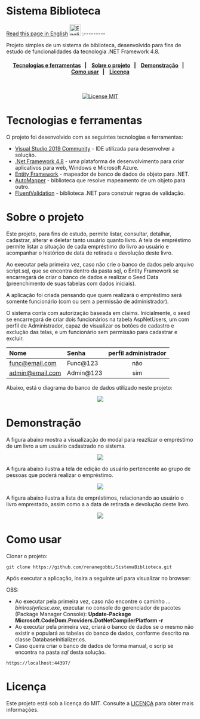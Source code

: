 
# Sistema Biblioteca

<a href="https://github.com/renanegobbi/SistemaBiblioteca/README.md">Read this page in English</a> <img alt="English" src="https://github.com/renanegobbi/TesteMarkdown/blob/main/Flag_of_the_United_States.svg" width="30" height="30"> 
:---------

Projeto simples de um sistema de biblioteca, desenvolvido para fins de estudo de funcionalidades da tecnologia .NET Framework 4.8.

<h4 align="center"> 
  <a href="#Tecnologias-e-ferramentas">Tecnologias e ferramentas</a>&nbsp;&nbsp;&nbsp;|&nbsp;&nbsp;&nbsp; 
  <a href="#Sobre-o-projeto">Sobre o projeto</a>&nbsp;&nbsp;&nbsp;|&nbsp;&nbsp;&nbsp;
  <a href="#Demonstração">Demonstração</a>&nbsp;&nbsp;&nbsp;|&nbsp;&nbsp;&nbsp;
  </br>
  <a href="#Como-usar">Como usar</a>&nbsp;&nbsp;&nbsp;|&nbsp;&nbsp;&nbsp;
  <a href="#Licença">Licença</a>
</h4>

<br/>

<p align="center">
  <a href="https://opensource.org/licenses/MIT">
    <img src="https://img.shields.io/badge/License-MIT-blue.svg" alt="License MIT">
  </a>
</p>

<div id='Tecnologias-e-Ferramentas'/>

# Tecnologias e ferramentas 

O projeto foi desenvolvido com as seguintes tecnologias e ferramentas:

- [Visual Studio 2019 Community](https://visualstudio.microsoft.com/vs/older-downloads/) - IDE utilizada para desenvolver a solução.
- [.Net Framework 4.8](https://dotnet.microsoft.com/pt-br/download/dotnet-framework/net48) - uma plataforma de desenvolvimento para criar aplicativos para web, Windows e Microsoft Azure.
- [Entity Framework](https://learn.microsoft.com/pt-br/ef/ef6/fundamentals/install) - mapeador de banco de dados de objeto para .NET.
- [AutoMapper](https://automapper.org/) - biblioteca que resolve mapeamento de um objeto para outro.
- [FluentValidation](https://docs.fluentvalidation.net/en/latest/) -  biblioteca .NET para construir regras de validação.      

<div id='Sobre-o-projeto'/>

# Sobre o projeto

Este projeto, para fins de estudo, permite listar, consultar, detalhar, cadastrar, alterar e deletar tanto usuário quanto livro. A tela de empréstimo permite listar a situação de cada empréstimo do livro ao usuário e acompanhar o histórico de data de retirada e devolução deste livro.    

Ao executar pela primeira vez, caso não crie o banco de dados pelo arquivo script.sql, que se encontra dentro da pasta sql, o Entity Framework se encarregará de criar o banco de dados e realizar o Seed Data (preenchimento de suas tabelas com dados iniciais).

A aplicação foi criada pensando que quem realizará o empréstimo será somente funcionário (com ou sem a permissão de administrador).

O sistema conta com autorização baseada em claims. Inicialmente, o seed se encarregará de criar dois funcionários na tabela AspNetUsers, um com perfil de Administrador, capaz de visualizar os botões de cadastro e exclução das telas, e um funcionário sem permissão para cadastrar e excluir.

Nome | Senha | perfil administrador
:--------- | :------ | :-------:
func@email.com | Func@123 | não
admin@email.com | Admin@123 | sim

Abaixo, está o diagrama do banco de dados utilizado neste projeto:

<p align="center">
  <img src="https://github.com/renanegobbi/SistemaBiblioteca/blob/main/docs/prints/banco_de_dados_diagrama_mssms.PNG"/>
</p>


# Demonstração

A figura abaixo mostra a visualização do modal para reazlizar o empréstimo de um livro a um usuário cadastrado no sistema.

<p align="center">
  <img src="https://github.com/renanegobbi/SistemaBiblioteca/blob/main/docs/prints/livro_popup_emprestimo.png"/>
</p>

A figura abaixo ilustra a tela de edição do usuário pertencente ao grupo de pessoas que poderá realizar o empréstimo.

<p align="center">
  <img src="https://github.com/renanegobbi/SistemaBiblioteca/blob/main/docs/prints/usuario_popup_edicao.png"/>
</p>

A figura abaixo ilustra a lista de empréstimos, relacionando ao usuário o livro emprestado, assim como a a data de retirada e devolução deste livro.

<p align="center">
  <img src="https://github.com/renanegobbi/SistemaBiblioteca/blob/main/docs/prints/emprestimos_lista.png"/>
</p>

# Como usar

Clonar o projeto:
```
git clone https://github.com/renanegobbi/SistemaBiblioteca.git
```         

Após executar a aplicação, insira a seguinte url para visualizar no browser:   

OBS:
* Ao executar pela primeira vez, caso não encontre o caminho <em>... bin\roslyn\csc.exe</em>, executar no console do gerenciador de pacotes (Package Manager Console):
  <strong>Update-Package Microsoft.CodeDom.Providers.DotNetCompilerPlatform -r</strong>
* Ao executar pela primeira vez, criará o banco de dados se o mesmo não existir e populará as tabelas do banco de dados, conforme descrito na classe DatabaseInitializer.cs.
* Caso queira criar o banco de dados de forma manual, o scrip se encontra na pasta <em>sql</em> desta solução.
```
https://localhost:44397/
```

# Licença
Este projeto está sob a licença do MIT. Consulte a [LICENÇA](https://github.com/TesteReteste/lim/blob/master/LICENSE) para obter mais informações.
